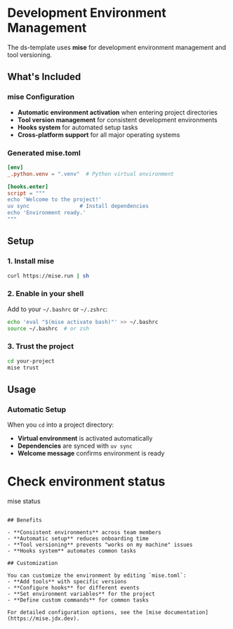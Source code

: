 # Development Environment Management

The ds-template uses **mise** for development environment management and tool versioning.

## What's Included

### mise Configuration
- **Automatic environment activation** when entering project directories
- **Tool version management** for consistent development environments
- **Hooks system** for automated setup tasks
- **Cross-platform support** for all major operating systems

### Generated mise.toml
```toml
[env]
_.python.venv = ".venv"  # Python virtual environment

[hooks.enter]
script = """
echo 'Welcome to the project!'
uv sync                # Install dependencies
echo 'Environment ready.'
"""
```

## Setup

### 1. Install mise
```bash
curl https://mise.run | sh
```

### 2. Enable in your shell
Add to your `~/.bashrc` or `~/.zshrc`:
```bash
echo 'eval "$(mise activate bash)"' >> ~/.bashrc
source ~/.bashrc  # or zsh
```

### 3. Trust the project
```bash
cd your-project
mise trust
```

## Usage

### Automatic Setup
When you `cd` into a project directory:
- **Virtual environment** is activated automatically
- **Dependencies** are synced with `uv sync`
- **Welcome message** confirms environment is ready


# Check environment status
mise status
```

## Benefits

- **Consistent environments** across team members
- **Automatic setup** reduces onboarding time
- **Tool versioning** prevents "works on my machine" issues
- **Hooks system** automates common tasks

## Customization

You can customize the environment by editing `mise.toml`:
- **Add tools** with specific versions
- **Configure hooks** for different events
- **Set environment variables** for the project
- **Define custom commands** for common tasks

For detailed configuration options, see the [mise documentation](https://mise.jdx.dev).